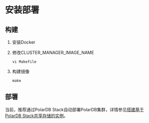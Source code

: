 # 安装部署

## 构建

1. 安装Docker

2. 修改CLUSTER_MANAGER_IMAGE_NAME

   ```vi Makefile```

3. 构建镜像

   ```make```

## 部署

当前，推荐通过PolarDB Stack自动部署PolarDB集群，详情参见[搭建基于PolarDB Stack共享存储的实例](../PolarDB-for-PostgreSQL/PolarDB-Stack-Instance.md)。

